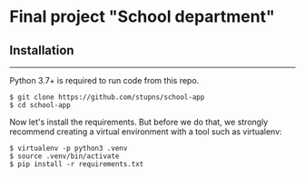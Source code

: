 # Final project "School department"

## Installation ##
___
Python 3.7+ is required to run code from this repo.

```console
$ git clone https://github.com/stupns/school-app
$ cd school-app
```

Now let's install the requirements. But before we do that, we strongly recommend creating a virtual environment with a tool such as virtualenv:
```console
$ virtualenv -p python3 .venv
$ source .venv/bin/activate
$ pip install -r requirements.txt
```